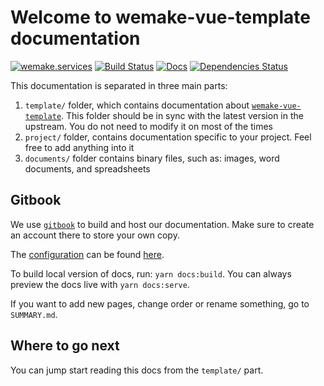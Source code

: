 # Welcome to wemake-vue-template documentation

[![wemake.services](https://img.shields.io/badge/style-wemake.services-green.svg?label=&logo=data%3Aimage%2Fpng%3Bbase64%2CiVBORw0KGgoAAAANSUhEUgAAABAAAAAQCAMAAAAoLQ9TAAAABGdBTUEAALGPC%2FxhBQAAAAFzUkdCAK7OHOkAAAAbUExURQAAAAAAAAAAAAAAAAAAAAAAAAAAAAAAAP%2F%2F%2F5TvxDIAAAAIdFJOUwAjRA8xXANAL%2Bv0SAAAADNJREFUGNNjYCAIOJjRBdBFWMkVQeGzcHAwksJnAPPZGOGAASzPzAEHEGVsLExQwE7YswCb7AFZSF3bbAAAAABJRU5ErkJggg%3D%3D)](http://wemake.services) [![Build Status](https://travis-ci.org/wemake-services/wemake-vue-template.svg?branch=master)](https://travis-ci.org/wemake-services/wemake-vue-template) [![Docs](https://img.shields.io/badge/docs-success-brightgreen.svg)](https://wemake-services.gitbook.io/wemake-vue-template/) [![Dependencies Status](https://img.shields.io/badge/dependencies-up%20to%20date-brightgreen.svg)](https://github.com/wemake-services/wemake-vue-template/pulls?utf8=%E2%9C%93&q=is%3Apr%20author%3Aapp%2Fdependabot)

This documentation is separated in three main parts:

1. `template/` folder, which contains documentation about [`wemake-vue-template`](https://github.com/wemake-services/wemake-vue-template). This folder should be in sync with the latest version in the upstream. You do not need to modify it on most of the times
2. `project/` folder, contains documentation specific to your project. Feel free to add anything into it
3. `documents/` folder contains binary files, such as: images, word documents, and spreadsheets


## Gitbook

We use [`gitbook`](https://github.com/GitbookIO/gitbook) to build and host our documentation.
Make sure to create an account there to store your own copy.

The [configuration](https://toolchain.gitbook.com/config.html) can be found [here](https://github.com/wemake-services/wemake-vue-template/blob/master/book.json).

To build local version of docs, run: `yarn docs:build`.
You can always preview the docs live with `yarn docs:serve`.

If you want to add new pages, change order or rename something, go to `SUMMARY.md`.


## Where to go next

You can jump start reading this docs from the `template/` part.
